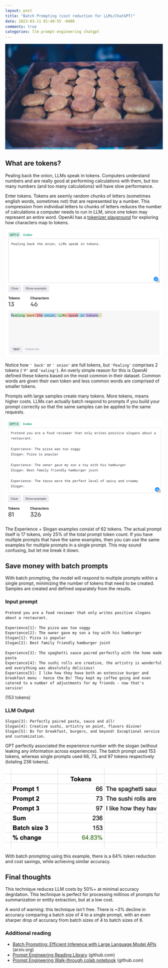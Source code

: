 ```yaml
---
layout: post
title: "Batch Prompting (cost reduction for LLMs/ChatGPT)"
date: 2023-03-11 01:49:55 -0400
comments: true
categories: llm prompt-engineering chatgpt
---
```


<img src="/images/batch_of_cookies.jpg" alt="Box of cookies in a wooden baking box" title="Box of cookies in a wooden baking box" class="banner-img" />

## What are tokens?

Pealing back the onion, LLMs speak in tokens. Computers understand numbers and are really good at performing calculations with them, but too many numbers (and too many calculations) will have slow performance. 

Enter tokens. Tokens are seemly random chunks of letters (sometimes english words, sometimes not) that are represented by a number. This compression from individual letters to chunks of letters reduces the number of calculations a computer needs to run in LLM, since one token may represent an entire word. OpenAI has a [tokenizer playground](https://platform.openai.com/tokenizer) for exploring how characters map to tokens.

<img src="/images/openai_token_counter.png" alt="screen shot of OpenAI's token counter Mar 11 2023" title="Not all words map to a single token" />

Notice how `' back'` or `' onion'` are full tokens, but `'Pealing'` comprises 2 tokens (`'P'` and `'ealing'`). An overly simple reason for this is OpenAI defined these tokens based on the most common in their dataset. Common words are given their own token and less common words are comprised of smaller tokens.

Prompts with large samples create many tokens. More tokens, means higher costs. LLMs can actually batch respond to prompts if you build your prompt correctly so that the same samples can be applied to the same requests.

<img src="images/k-shot_prompt_token_counter.png" alt="large prompt with 3 examples of experience and slogal pairs" />

The Experience + Slogan examples consist of 62 tokens. The actual prompt itself is 17 tokens, only 25% of the total prompt token count. If you have multiple prompts that have the same examples, then you can use the same examples for multiple prompts in a single prompt. This may sound confusing, but let me break it down.

## Save money with batch prompts

With batch prompting, the model will respond to multiple prompts within a single prompt, minimizing the number of tokens that need to be created. Samples are created and defined separately from the results.

### Input prompt

```
Pretend you are a food reviewer that only writes positive slogans about a restaurant.

Experience[1]: The pizza was too soggy
Experience[2]: The owner gave my son a toy with his hamburger
Slogan[1]: Pizza is popular
Slogan[2]: Best family friendly hamburger joint

Experience[3]: The spaghetti sauce paired perfectly with the home made pasta
Experience[4]: The sushi rolls are creative, the artistry is wonderful and everything was absolutely delicious!
Experience[5]: I like how they have both an extensive burger and breakfast menu - hence the Bs! They kept my coffee going and even catered to a number of adjustments for my friends - now that's service!
```
(153 tokens)

### LLM Output

```
Slogan[3]: Perfectly paired pasta, sauce and all!
Slogan[4]: Creative sushi, artistry on point, flavors divine!
Slogan[5]: Bs for breakfast, burgers, and beyond! Exceptional service and customization.
```

GPT perfectly associated the experience number with the slogan (without leaking any information across experiences). The batch prompt used 153 tokens, whereas single prompts used 66, 73, and 97 tokens respectively (totaling 236 tokens).

<img src="/images/batch_token_counts.png" alt="Google Sheet view totallying the 64% cost savings of using prompt batches over 3 individual prompts" />

With batch prompting using this example, there is a 64% token reduction and cost savings, while achieving similar accuracy.

## Final thoughts

This technique reduces LLM costs by 50%+ at minimal accuracy degrdation. This technique is perfect for processing millinos of prompts for summarization or entity extraction, but at a low cost.

A word of warning: this technique isn't free. There is ~3% decline in accuracy comparing a batch size of 4 to a single prompt, with an even sharper drop of accuracy from batch sizes of 4 to batch sizes of 6.

### Additional reading

- [Batch Prompting: Efficient Inference with Large Language Model APIs](https://arxiv.org/abs/2301.08721) (arxiv.org)
- [Prompt Engineering Reading Library](https://github.com/dair-ai/Prompt-Engineering-Guide) (github.com)
- [Prompt Engineering Walk-through colab notebook](https://github.com/openai/openai-cookbook/blob/main/examples/How_to_format_inputs_to_ChatGPT_models.ipynb) (github.com)
